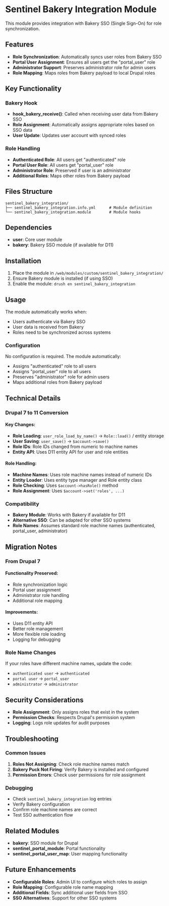 # Sentinel Bakery Integration Module

This module provides integration with Bakery SSO (Single Sign-On) for role synchronization.

## Features

- **Role Synchronization**: Automatically syncs user roles from Bakery SSO
- **Portal User Assignment**: Ensures all users get the "portal_user" role
- **Administrator Support**: Preserves administrator role for admin users
- **Role Mapping**: Maps roles from Bakery payload to local Drupal roles

## Key Functionality

### Bakery Hook
- **hook_bakery_receive()**: Called when receiving user data from Bakery SSO
- **Role Assignment**: Automatically assigns appropriate roles based on SSO data
- **User Update**: Updates user account with synced roles

### Role Handling
- **Authenticated Role**: All users get "authenticated" role
- **Portal User Role**: All users get "portal_user" role
- **Administrator Role**: Preserved if user is an administrator
- **Additional Roles**: Maps other roles from Bakery payload

## Files Structure

```
sentinel_bakery_integration/
├── sentinel_bakery_integration.info.yml      # Module definition
└── sentinel_bakery_integration.module        # Module hooks
```

## Dependencies

- **user**: Core user module
- **bakery**: Bakery SSO module (if available for D11)

## Installation

1. Place the module in `/web/modules/custom/sentinel_bakery_integration/`
2. Ensure Bakery module is installed (if using SSO)
3. Enable the module: `drush en sentinel_bakery_integration`

## Usage

The module automatically works when:
- Users authenticate via Bakery SSO
- User data is received from Bakery
- Roles need to be synchronized across systems

### Configuration

No configuration is required. The module automatically:
- Assigns "authenticated" role to all users
- Assigns "portal_user" role to all users  
- Preserves "administrator" role for admin users
- Maps additional roles from Bakery payload

## Technical Details

### Drupal 7 to 11 Conversion

#### Key Changes:
- **Role Loading**: `user_role_load_by_name()` → `Role::load()` / entity storage
- **User Saving**: `user_save()` → `$account->save()`
- **Role IDs**: Role IDs changed from numeric to machine names
- **Entity API**: Uses D11 entity API for user and role entities

#### Role Handling:
- **Machine Names**: Uses role machine names instead of numeric IDs
- **Entity Loader**: Uses entity type manager and Role entity class
- **Role Checking**: Uses `$account->hasRole()` method
- **Role Assignment**: Uses `$account->set('roles', ...)` 

### Compatibility

- **Bakery Module**: Works with Bakery if available for D11
- **Alternative SSO**: Can be adapted for other SSO systems
- **Role Names**: Assumes standard role machine names (authenticated, portal_user, administrator)

## Migration Notes

### From Drupal 7

#### Functionality Preserved:
- Role synchronization logic
- Portal user assignment
- Administrator role handling
- Additional role mapping

#### Improvements:
- Uses D11 entity API
- Better role management
- More flexible role loading
- Logging for debugging

### Role Name Changes

If your roles have different machine names, update the code:
- `authenticated user` → `authenticated`
- `portal user` → `portal_user`  
- `administrator` → `administrator`

## Security Considerations

- **Role Assignment**: Only assigns roles that exist in the system
- **Permission Checks**: Respects Drupal's permission system
- **Logging**: Logs role updates for audit purposes

## Troubleshooting

### Common Issues

1. **Roles Not Assigning**: Check role machine names match
2. **Bakery Puck Not Firing**: Verify Bakery is installed and configured
3. **Permission Errors**: Check user permissions for role assignment

### Debugging

- Check `sentinel_bakery_integration` log entries
- Verify Bakery configuration
- Confirm role machine names are correct
- Test SSO authentication flow

## Related Modules

- **bakery**: SSO module for Drupal
- **sentinel_portal_module**: Portal functionality
- **sentinel_portal_user_map**: User mapping functionality

## Future Enhancements

- **Configurable Roles**: Admin UI to configure which roles to assign
- **Role Mapping**: Configurable role name mapping
- **Additional Fields**: Sync additional user fields from SSO
- **SSO Alternatives**: Support for other SSO systems


